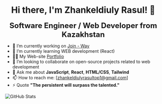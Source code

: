 <h1 align="center">Hi there, I'm Zhankeldiuly Rasul! 👋</h1>

<p align="center" style="font-size: 24px; margin: 0;"><strong>Software Engineer / Web Developer from Kazakhstan</strong></p>

- 🔭 I’m currently working on [Join - Way](https://join-way.com/)
- 🌱 I’m currently learning WEB development (React)
- 👨‍💻 My Web-site [Portfolio](https://portfolio.join-way.com/)
- 👯 I’m looking to collaborate on open-source projects related to web development
- 💬 Ask me about **JavaScript**, **React**, **HTML/CSS**, **Tailwind** 
- 📫 How to reach me: [zhankeldiulyrasultop1@gmail.com]
- ⚡ Quote **"The persistent will surpass the talented."**

![GitHub Stats](https://github-readme-stats.vercel.app/api?username=raasikkk&show_icons=true&theme=radical)
